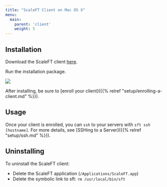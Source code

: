 ```yaml
---
title: "ScaleFT Client on Mac OS X"
menu:
  main:
    parent: 'client'
    weight: 5
---
```


## Installation

Download the ScaleFT client [here](https://dist.scaleft.com/client-tools/mac/latest/ScaleFT.pkg).

Run the installation package.

<img src="/docs/static/sft-osx-installation-complete.png" style="max-height: 550px;" />

After installing, be sure to [enroll your client]({{% relref "setup/enrolling-a-client.md" %}}).


## Usage

Once your client is enrolled, you can `ssh` to your servers with `sft ssh [hostname]`. For more details, see [SSHing to a Server]({{% relref "setup/ssh.md" %}}).


## Uninstalling

To uninstall the ScaleFT client:

- Delete the ScaleFT application (`/Applications/ScaleFT.app`)
- Delete the symbolic link to sft: `rm /usr/local/bin/sft`
